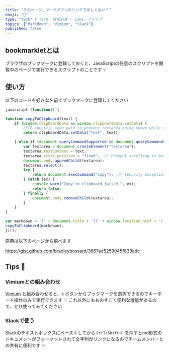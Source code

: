 ```yaml
---
title: "そのページ、マークダウンのリンクでほしくない？"
emoji: "📎"
type: "tech" # tech: 技術記事 / idea: アイデア
topics: ["Markdown", "Vimium", "Slack"]
published: false
---
```


## bookmarkletとは

ブラウザのブックマークに登録しておくと、JavaScriptの任意のスクリプトを閲覧中のページで実行できるスクリプトのことです :sparkles:

## 使い方

以下のコードを好きな名前でブックマークに登録してください

```js
javascript:(function() {

function copyToClipboard(text) {
    if (window.clipboardData && window.clipboardData.setData) {
        /*IE specific code path to prevent textarea being shown while dialog is visible.*/
        return clipboardData.setData("Text", text);

    } else if (document.queryCommandSupported && document.queryCommandSupported("copy")) {
        var textarea = document.createElement("textarea");
        textarea.textContent = text;
        textarea.style.position = "fixed";  /* Prevent scrolling to bottom of page in MS Edge.*/
        document.body.appendChild(textarea);
        textarea.select();
        try {
            return document.execCommand("copy");  /* Security exception may be thrown by some browsers.*/
        } catch (ex) {
            console.warn("Copy to clipboard failed.", ex);
            return false;
        } finally {
            document.body.removeChild(textarea);
        }
    }
}

var markdown = '[' + document.title + '](' + window.location.href + ')';
copyToClipboard(markdown);
})();
```

原典は以下のページから飛べます

https://gist.github.com/bradleybossard/3667ad5259045f839adc

## Tips 💪

### Vimiumとの組み合わせ

[Vimium](https://chrome.google.com/webstore/detail/vimium/dbepggeogbaibhgnhhndojpepiihcmeb) と組み合わせると、`b` ボタンからブックマークを選択できるのでキーボード操作のみで実行できます ✨
これ以外にもものすごく便利な機能があるので、ぜひ使ってみてください

### Slackで使う

Slackのテキストボックスにペーストしてから `Ctrl+Shift+F` を押すとmd形式のドキュメントがフォーマットされて文字列がリンクになるのでチームメンバーとの共有に便利です ✨
